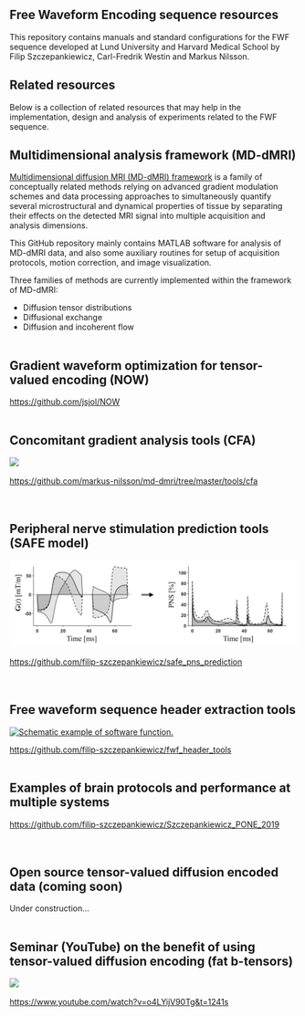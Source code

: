 ﻿## Free Waveform Encoding sequence resources

This repository contains manuals and standard configurations for the FWF sequence developed at Lund University and Harvard Medical School by Filip Szczepankiewicz, Carl-Fredrik Westin and Markus Nilsson.

## Related resources

Below is a collection of related resources that may help in the implementation, design and analysis of experiments related to the FWF sequence.


## Multidimensional analysis framework (MD-dMRI)

[Multidimensional diffusion MRI (MD-dMRI) framework](https://github.com/markus-nilsson/md-dmri) is a family of conceptually related methods relying on advanced gradient modulation schemes and data processing approaches to simultaneously quantify several microstructural and dynamical properties of tissue by separating their effects on the detected MRI signal into multiple acquisition and analysis dimensions.

This GitHub repository mainly contains MATLAB software for analysis of MD-dMRI data, and also some auxiliary routines for setup of acquisition protocols, motion correction, and image visualization.

Three families of methods are currently implemented within the framework of MD-dMRI:

* Diffusion tensor distributions
* Diffusional exchange
* Diffusion and incoherent flow
<br/><br/>

## Gradient waveform optimization for tensor-valued encoding (NOW)

https://github.com/jsjol/NOW
<br/><br/>

## Concomitant gradient analysis tools (CFA)

[![](https://github.com/filip-szczepankiewicz/md-dmri/blob/master/tools/cfa/cfa_example_figure.jpg)](https://github.com/markus-nilsson/md-dmri/tree/master/tools/cfa  )

https://github.com/markus-nilsson/md-dmri/tree/master/tools/cfa  
<br/><br/>

## Peripheral nerve stimulation prediction tools (SAFE model)

[![](https://github.com/filip-szczepankiewicz/safe_pns_prediction/blob/master/safe_example_figure.jpg)](https://github.com/filip-szczepankiewicz/safe_pns_prediction)

https://github.com/filip-szczepankiewicz/safe_pns_prediction  
<br/><br/>

## Free waveform sequence header extraction tools


[![Schematic example of software function.](https://github.com/filip-szczepankiewicz/fwf_header_tools/blob/master/fwf_header_example_fig.jpg)](https://github.com/filip-szczepankiewicz/fwf_header_tools)

https://github.com/filip-szczepankiewicz/fwf_header_tools
<br/><br/>

## Examples of brain protocols and performance at multiple systems

https://github.com/filip-szczepankiewicz/Szczepankiewicz_PONE_2019  
<br/><br/>

## Open source tensor-valued diffusion encoded data (coming soon) 
Under construction...
<br/><br/>


## Seminar (YouTube) on the benefit of using tensor-valued diffusion encoding (fat b-tensors)  

[![](https://i.ytimg.com/vi/o4LYijV90Tg/maxresdefault.jpg)](https://www.youtube.com/watch?v=o4LYijV90Tg&t=1241s)

https://www.youtube.com/watch?v=o4LYijV90Tg&t=1241s
<br/><br/>
